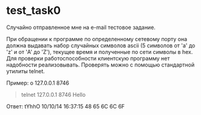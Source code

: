 # test_task0
Случайно отправленное мне на e-mail тестовое задание.

При обращении к программе по определенному сетевому порту она должна 
выдавать набор случайных символов ascii (5 символов от 'a' до 'z' и от 
'A' до 'Z'), текущее время и полученные по сети символы в hex.
Для проверки работоспособности клиентскую программу нет надобности 
реализовывать. Проверять можно с помощью стандартной утилиты telnet.

Пример:
 o 127.0.0.1 8746
 >telnet 127.0.0.1 8746
 >Hello

Ответ: tYhhO 10/10/14 16:37:15 48 65 6C 6C 6F
